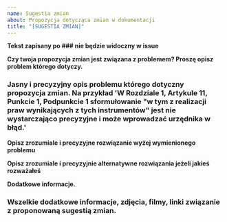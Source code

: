 ```yaml
---
name: Sugestia zmian
about: Propozycja dotycząca zmian w dokumentacji
title: "[SUGESTIA ZMIAN]"
---
```

**Tekst zapisany po ### nie będzie widoczny w issue**

**Czy twoja propozycja zmian jest związana z problemem? Proszę opisz problem którego dotyczy.**
### Jasny i precyzyjny opis problemu którego dotyczny propozycja zmian. Na przykład 'W Rozdziale 1, Artykule 11, Punkcie 1, Podpunkcie 1 sformułowanie "w tym z realizacji praw wynikających z tych instrumentów" jest nie wystarczająco precyzyjne i może wprowadzać urzędnika w błąd.'

**Opisz zrozumiale i precyzyjne rozwiązanie wyżej wymienionego problemu**

**Opisz zrozumiale i precyzyjnie alternatywne rozwiązania jeżeli jakieś rozważałeś**

**Dodatkowe informacje.**
### Wszelkie dodatkowe informacje, zdjęcia, filmy, linki związanie z proponowaną sugestią zmian.

